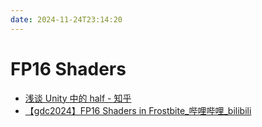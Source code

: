 ```yaml
---
date: 2024-11-24T23:14:20
---
```


# FP16 Shaders

- [浅谈 Unity 中的 half - 知乎](https://zhuanlan.zhihu.com/p/8658653420)
- [【gdc2024】FP16 Shaders in Frostbite_哔哩哔哩_bilibili](https://www.bilibili.com/video/BV19f421R7Gx/)
